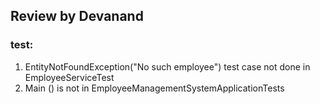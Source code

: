 ## Review by Devanand

### test:

1. EntityNotFoundException("No such employee") test case not done in EmployeeServiceTest 
2. Main () is not in EmployeeManagementSystemApplicationTests



